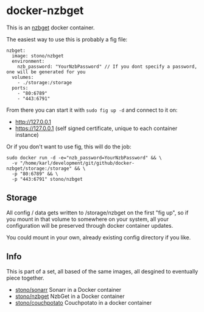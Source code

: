 # docker-nzbget
This is an [nzbget](http://nzbget.net/) docker container.

The easiest way to use this is probably a fig file:
```
nzbget:
  image: stono/nzbget 
  environment:
    nzb_password: "YourNzbPassword" // If you dont specify a password, one will be generated for you
  volumes:
    - ./storage:/storage
  ports:
    - "80:6789"
    - "443:6791"
```
From there you can start it with `sudo fig up -d` and connect to it on:
  - http://127.0.0.1
  - https://127.0.0.1 (self signed certificate, unique to each container instance)

Or if you don't want to use fig, this will do the job:
```
sudo docker run -d -e="nzb_password=YourNzbPassword" && \
  -v "/home/karl/development/git/github/docker-nzbget/storage:/storage" && \
  -p "80:6789" && \
  -p "443:6791" stono/nzbget
```

## Storage
All config / data gets written to /storage/nzbget on the first "fig up", so if you mount in that volume to somewhere on your system, all your configuration will be preserved through docker container updates.

You could mount in your own, already existing config directory if you like.

## Info 
This is part of a set, all based of the same images, all desgined to eventually piece together.
  - [stono/sonarr](https://github.com/Stono/docker-sonarr) Sonarr in a Docker container
  - [stono/nzbget](https://github.com/Stono/docker-nzbget) NzbGet in a Docker container
  - [stono/couchpotato](https://github.com/Stono/docker-couchpotato) Couchpotato in a docker container
